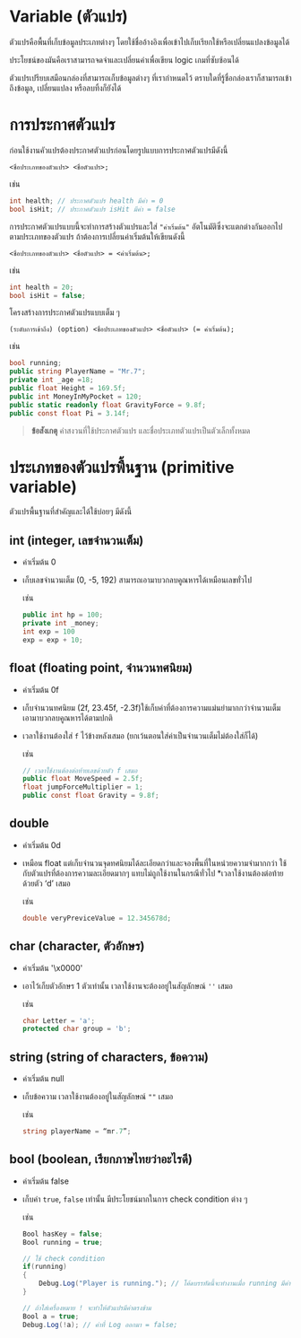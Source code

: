 # Variable (ตัวแปร)

ตัวแปรคือพื้นที่เก็บข้อมูลประเภทต่างๆ โดยใช้ชื่ออ้างอิงเพื่อเข้าไปเก็บเรียกใช้หรือเปลี่ยนแปลงข้อมูลได้

ประโยชน์ของมันคือเราสามารถจดจำและเปลี่ยนค่าเพื่อเขียน logic เกมที่ซับซ้อนได้

ตัวแปรเปรียบเสมือนกล่องที่สามารถเก็บข้อมูลต่างๆ ที่เรากำหนดไว้ ตราบใดที่รู้ชื่อกล่องเราก็สามารถเข้าถึงข้อมูล, เปลี่ยนแปลง หรือลบทิ้งก็ยังได้


# การประกาศตัวแปร

ก่อนใช้งานคัวแปรต้องประกาศตัวแปรก่อนโดยรูปแบบการประกาศตัวแปรมีดังนี้
```
<ชื่อประเภทของตัวแปร> <ชื่อตัวแปร>;
```

เช่น
``` c# 
int health; // ประกาศตัวแปร health มีค่า = 0
bool isHit; // ประกาศตัวแปร isHit มีค่า = false
```

การประกาศตัวแปรแบบนี้จะทำการสร้างตัวแปรและใส่ `"ค่าเริ่มต้น"` อัตโนมัติซึ่งจะแตกต่างกันออกไปตามประเภทของตัวแปร ถ้าต้องการเปลี่ยนค่าเริ่มต้นให้เขียนดังนี้

```
<ชื่อประเภทของตัวแปร> <ชื่อตัวแปร> = <ค่าเริ่มต้น>;
```

เช่น
``` c# 
int health = 20;
bool isHit = false;
```

โครงสร้างการประกาศตัวแปรแบบเต็ม ๆ
```
(ระดับการเข้าถึง) (option) <ชื่อประเภทของตัวแปร> <ชื่อตัวแปร> (= ค่าเริ่มต้น);
```
เช่น
``` c#
bool running;
public string PlayerName = "Mr.7";
private int _age =18;
public float Height = 169.5f;
public int MoneyInMyPocket = 120;
public static readonly float GravityForce = 9.8f;
public const float Pi = 3.14f;
```
> **ข้อสังเกตุ** คำสงวนที่ใช้ประกาศตัวแปร และชื่อประเภทตัวแปรเป็นตัวเล็กทั้งหมด


# ประเภทของตัวแปรพื้นฐาน (primitive variable)

ตัวแปรพื้นฐานที่สำคัญและได้ใช้บ่อยๆ มีดังนี้

## int (integer, เลขจำนวนเต็ม) 
- ค่าเริ่มต้น 0 
- เก็บเลขจำนวนเต็ม (0, -5, 192) สามารถเอามาบวกลบคูณหารได้เหมือนเลขทั่วไป

	เช่น
	``` c#
	public int hp = 100;
	private int _money;
	int exp = 100
	exp = exp + 10;
	```

## float (floating point, จำนวนทศนิยม) 
- ค่าเริ่มต้น 0f
- เก็บจำนวนทศนิยม (2f, 23.45f, -2.3f)ใช้เก็บค่าที่ต้องการความแม่นยำมากกว่าจำนวนเต็ม เอามาบวกลบคูณหารได้ตามปกติ
- เวลาใช้งานต้องใส่ `f` ไว้ข้างหลังเสมอ (ยกเว้นตอนใส่ค่าเป็นจำนวนเต็มไม่ต้องใส่ก็ได้)
  
	เช่น
	``` c#
	// เวลาใช้งานต้องต่อท้ายเลขด้วยตัว f เสมอ
	public float MoveSpeed = 2.5f;
	float jumpForceMultiplier = 1;
	public const float Gravity = 9.8f;
	```

## double 
- คำเริ่มต้น 0d
- เหมือน float แต่เก็บจำนวนจุดทศนิยมได้ละเอียดกว่าและจองพื้นที่ในหน่วยความจำมากกว่า ใช้กับตัวแปรที่ต้องการความละเอียดมากๆ แทบไม่ถูกใช้งานในกรณีทั่วไป
*เวลาใช้งานต้องต่อท้ายด้วยตัว ‘d’ เสมอ

	เช่น
	``` c# 
	double veryPreviceValue = 12.345678d;
	```

## char (character, ตัวอักษร) 
- ค่าเริ่มต้น '\x0000'
- เอาไว้เก็บตัวอักษร 1 ตัวเท่านั้น เวลาใช้งานจะต้องอยู่ในสัญลักษณ์ `''` เสมอ

	เช่น
	``` c#
	char Letter = 'a';
	protected char group = 'b';
	```

## string (string of characters, ข้อความ) 
- ค่าเริ่มต้น null 
- เก็บข้อความ เวลาใช้งานต้องอยู่ในสัญลักษณ์ `""` เสมอ

	เช่น
	``` c#
	string playerName = “mr.7”;
	```

## bool (boolean, เรียกภาษไทยว่าอะไรดี) 
- ค่าเริ่มต้น false 
- เก็บค่า `true`, `false` เท่านั้น มีประโยชน์มากในการ check condition ต่าง ๆ
  
	เช่น
	``` c#
	Bool hasKey = false;
	Bool running = true;

	// ใช้ check condition
	if(running)
	{
		Debug.Log("Player is running."); // โค้ดบรรทัดนี้จะทำงานเมื่อ running มีค่า = true
	}

	// ถ้าใส่เครื่องหมาย ! จะทำให้ตัวแปรมีค่าตรงข้าม
	Bool a = true;
	Debug.Log(!a); // ค่าที่ Log ออกมา = false;
	```
